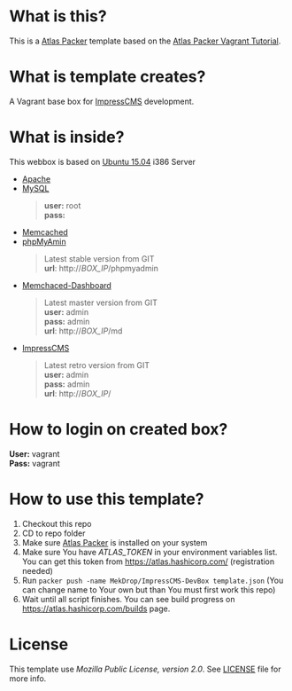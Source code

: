 # What is this?

This is a [Atlas Packer](https://www.packer.io) template based on the [Atlas Packer Vagrant Tutorial](https://github.com/hashicorp/atlas-packer-vagrant-tutorial).

# What is template creates?

A Vagrant base box for [ImpressCMS](http://impress.org) development.

# What is inside?

This webbox is based on [Ubuntu 15.04](http://releases.ubuntu.com/15.04/) i386 Server

* [Apache](http://httpd.apache.org)
* [MySQL](https://www.mysql.com)<blockquote>**user:** root <br /> **pass:**</blockquote>
* [Memcached](http://memcached.org)
* [phpMyAmin](http://www.phpmyadmin.net/)<blockquote>Latest stable version from GIT<br />**url**: http://*BOX_IP*/phpmyadmin</blockquote>
* [Memchaced-Dashboard](https://github.com/bainternet/Memchaced-Dashboard)<blockquote>Latest master version from GIT<br />**user:** admin<br />**pass:** admin<br />**url**: http://*BOX_IP*/md</blockquote>
* [ImpressCMS](http://impress.org)<blockquote>Latest retro version from GIT<br />**user:** admin<br />**pass:** admin<br />**url**: http://*BOX_IP*/</blockquote>

# How to login on created box?

**User:** vagrant<br />**Pass:** vagrant

# How to use this template?

 1. Checkout this repo
 2. CD to repo folder
 3. Make sure [Atlas Packer](https://www.packer.io) is installed on your system
 4. Make sure You have *ATLAS_TOKEN* in your environment variables list. You can get this token from https://atlas.hashicorp.com/ (registration needed)
 5. Run `packer push -name MekDrop/ImpressCMS-DevBox template.json` (You can change name to Your own but than You must first work this repo)
 6. Wait until all script finishes. You can see build progress on https://atlas.hashicorp.com/builds page.

# License

This template use *Mozilla Public License, version 2.0*. See [LICENSE](https://github.com/MekDrop/impresscms-devbox-packer/blob/master/LICENSE) file for more info.
